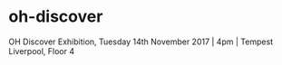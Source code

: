 # oh-discover
OH Discover Exhibition, Tuesday 14th November 2017 | 4pm | Tempest Liverpool, Floor 4
